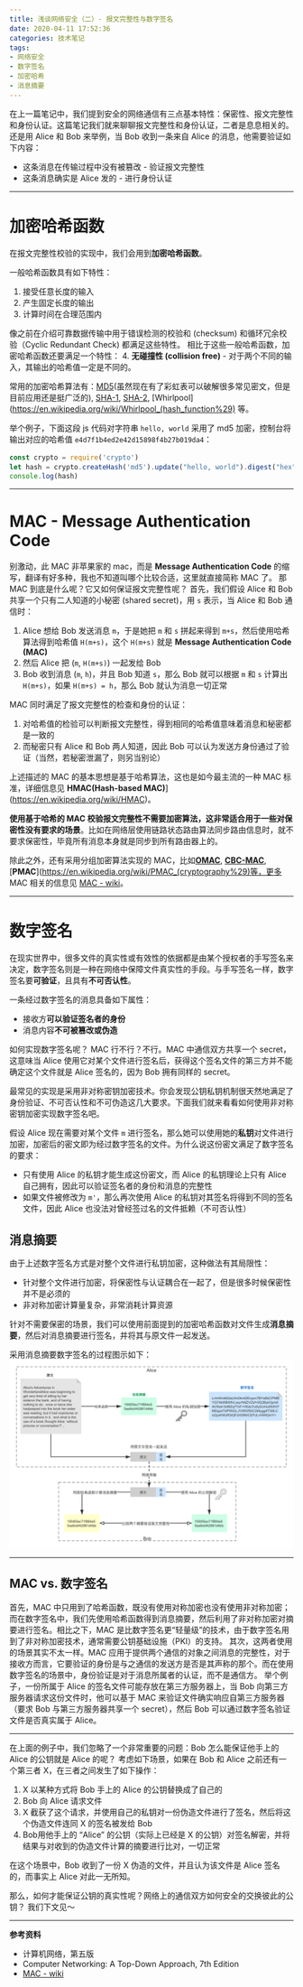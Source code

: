 ```yaml
---
title: 浅谈网络安全（二）- 报文完整性与数字签名
date: 2020-04-11 17:52:36
categories: 技术笔记
tags:
- 网络安全
- 数字签名
- 加密哈希
- 消息摘要
---
```


在上一篇笔记中，我们提到安全的网络通信有三点基本特性：保密性、报文完整性和身份认证。这篇笔记我们就来聊聊报文完整性和身份认证，二者是息息相关的。
还是用 Alice 和 Bob 来举例，当 Bob 收到一条来自 Alice 的消息，他需要验证如下内容：

* 这条消息在传输过程中没有被篡改 - 验证报文完整性
* 这条消息确实是 Alice 发的 - 进行身份认证

<!--more-->
---
# 加密哈希函数
在报文完整性校验的实现中，我们会用到**加密哈希函数**。

一般哈希函数具有如下特性：
1. 接受任意长度的输入
2. 产生固定长度的输出
3. 计算时间在合理范围内

像之前在介绍可靠数据传输中用于错误检测的校验和 (checksum) 和循环冗余校验（Cyclic Redundant Check) 都满足这些特性。
相比于这些一般哈希函数，加密哈希函数还要满足一个特性：
4. **无碰撞性 (collision free)** - 对于两个不同的输入，其输出的哈希值一定是不同的。

常用的加密哈希算法有：[MD5](https://en.wikipedia.org/wiki/MD5)(虽然现在有了彩虹表可以破解很多常见密文，但是目前应用还是挺广泛的), [SHA-1](https://en.wikipedia.org/wiki/SHA-1), [SHA-2](https://en.wikipedia.org/wiki/SHA-2), [Whirlpool](https://en.wikipedia.org/wiki/Whirlpool_(hash_function%29) 等。

举个例子，下面这段 js 代码对字符串 `hello, world` 采用了 md5 加密，控制台将输出对应的哈希值 `e4d7f1b4ed2e42d15898f4b27b019da4`：
```js
const crypto = require('crypto')
let hash = crypto.createHash('md5').update("hello, world").digest("hex")
console.log(hash)
```

---
# MAC - Message Authentication Code
别激动，此 MAC 非苹果家的 mac，而是 **Message Authentication Code** 的缩写，翻译有好多种，我也不知道叫哪个比较合适，这里就直接简称 MAC 了。
那 MAC 到底是什么呢？它又如何保证报文完整性呢？
首先，我们假设 Alice 和 Bob 共享一个只有二人知道的小秘密 (shared secret)，用 `s` 表示，当 Alice 和 Bob 通信时：
1. Alice 想给 Bob 发送消息 `m`，于是她把 `m` 和 `s` 拼起来得到 `m+s`，然后使用哈希算法得到哈希值 `H(m+s)`，这个 `H(m+s)` 就是 **Message Authentication Code (MAC)**
2. 然后 Alice 把 (`m`, `H(m+s)`) 一起发给 Bob
3. Bob 收到消息 (`m`, `h`)，并且 Bob 知道 `s`，那么 Bob 就可以根据 `m` 和 `s` 计算出 `H(m+s)`，如果 `H(m+s) = h`，那么 Bob 就认为消息一切正常

MAC 同时满足了报文完整性的检查和身份的认证：
1. 对哈希值的检验可以判断报文完整性，得到相同的哈希值意味着消息和秘密都是一致的
2. 而秘密只有 Alice 和 Bob 两人知道，因此 Bob 可以认为发送方身份通过了验证（当然，若秘密泄漏了，则另当别论）

上述描述的 MAC 的基本思想是基于哈希算法，这也是如今最主流的一种 MAC 标准，详细信息见  **HMAC(Hash-based MAC)**](https://en.wikipedia.org/wiki/HMAC)。

**使用基于哈希的 MAC 校验报文完整性不需要加密算法，这非常适合用于一些对保密性没有要求的场景**。比如在网络层使用链路状态路由算法同步路由信息时，就不要求保密性，毕竟所有消息本身就是同步到所有路由器上的。

除此之外，还有采用分组加密算法实现的 MAC，比如[**OMAC**](https://en.wikipedia.org/wiki/One-key_MAC), [**CBC-MAC**](https://en.wikipedia.org/wiki/CBC-MAC), [**PMAC**](https://en.wikipedia.org/wiki/PMAC_(cryptography%29)等，更多 MAC 相关的信息见 [MAC - wiki](https://en.wikipedia.org/wiki/Message_authentication_code)。

---
# 数字签名
在现实世界中，很多文件的真实性或有效性的依据都是由某个授权者的手写签名来决定，数字签名则是一种在网络中保障文件真实性的手段。与手写签名一样，数字签名要**可验证**，且具有**不可否认性**。

一条经过数字签名的消息具备如下属性：
* 接收方**可以验证签名者的身份**
* 消息内容**不可被篡改或伪造**

如何实现数字签名呢？
MAC 行不行？不行。MAC 中通信双方共享一个 secret，这意味当 Alice 使用它对某个文件进行签名后，获得这个签名文件的第三方并不能确定这个文件就是 Alice 签名的，因为 Bob 拥有同样的 secret。

最常见的实现是采用非对称密钥加密技术。你会发现公钥私钥机制很天然地满足了身份验证、不可否认性和不可伪造这几大要求。下面我们就来看看如何使用非对称密钥加密实现数字签名吧。

假设 Alice 现在需要对某个文件 `m` 进行签名，那么她可以使用她的**私钥**对文件进行加密，加密后的密文即为经过数字签名的文件。为什么说这份密文满足了数字签名的要求：
* 只有使用 Alice 的私钥才能生成这份密文，而 Alice 的私钥理论上只有 Alice 自己拥有，因此可以验证签名者的身份和消息的完整性
* 如果文件被修改为 `m'`，那么再次使用 Alice 的私钥对其签名将得到不同的签名文件，因此 Alice 也没法对曾经签过名的文件抵赖（不可否认性）

## 消息摘要
由于上述数字签名方式是对整个文件进行私钥加密，这种做法有其局限性：
* 针对整个文件进行加密，将保密性与认证耦合在一起了，但是很多时候保密性并不是必须的
* 非对称加密计算量复杂，非常消耗计算资源

针对不需要保密的场景，我们可以使用前面提到的加密哈希函数对文件生成**消息摘要**，然后对消息摘要进行签名，并将其与原文件一起发送。

采用消息摘要数字签名的过程图示如下：
![Digital singature][1]

---
## MAC vs. 数字签名
首先，MAC 中只用到了哈希函数，既没有使用对称加密也没有使用非对称加密；而在数字签名中，我们先使用哈希函数得到消息摘要，然后利用了非对称加密对摘要进行签名。相比之下，MAC 是比数字签名更“轻量级”的技术，由于数字签名用到了非对称加密技术，通常需要公钥基础设施（PKI）的支持。
其次，这两者使用的场景其实不太一样。MAC 应用于提供两个通信的对象之间消息的完整性，对于接收方而言，它要验证的身份是与之通信的发送方是否是其声称的那个。而在使用数字签名的场景中，身份验证是对于消息所属者的认证，而不是通信方。
举个例子，一份所属于 Alice 的签名文件可能存放在第三方服务器上，当 Bob 向第三方服务器请求这份文件时，他可以基于 MAC 来验证文件确实响应自第三方服务器（要求 Bob 与第三方服务器共享一个 secret），然后 Bob 可以通过数字签名验证文件是否真实属于 Alice。

---
在上面的例子中，我们忽略了一个非常重要的问题：Bob 怎么能保证他手上的 Alice 的公钥就是 Alice 的呢？
考虑如下场景，如果在 Bob 和 Alice 之前还有一个第三者 X，在三者之间发生了如下操作：
1. X 以某种方式将 Bob 手上的 Alice 的公钥替换成了自己的
2. Bob 向 Alice 请求文件
3. X 截获了这个请求，并使用自己的私钥对一份伪造文件进行了签名，然后将这个伪造文件连同 X 的签名被发给 Bob
4. Bob用他手上的 “Alice” 的公钥（实际上已经是 X 的公钥）对签名解密，并将结果与对收到的伪造文件计算的摘要进行比对，一切正常

在这个场景中，Bob 收到了一份 X 伪造的文件，并且认为该文件是 Alice 签名的，而事实上 Alice 对此一无所知。

那么，如何才能保证公钥的真实性呢？网络上的通信双方如何安全的交换彼此的公钥？
我们下文见～

---

**参考资料**
* 计算机网络，第五版
* Computer Networking: A Top-Down Approach, 7th Edition
* [MAC - wiki](https://en.wikipedia.org/wiki/Message_authentication_code)

[1]:/uploads/images/digital-signature.png